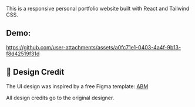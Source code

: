 This is a responsive personal portfolio website built with React and Tailwind CSS.

## Demo:
https://github.com/user-attachments/assets/a0fc71e1-0403-4a4f-9b13-f8d42519f31d

## 🎨 Design Credit
The UI design was inspired by a free Figma template:
[ABM](https://www.figma.com/community/file/1308487677104759760)

All design credits go to the original designer.

